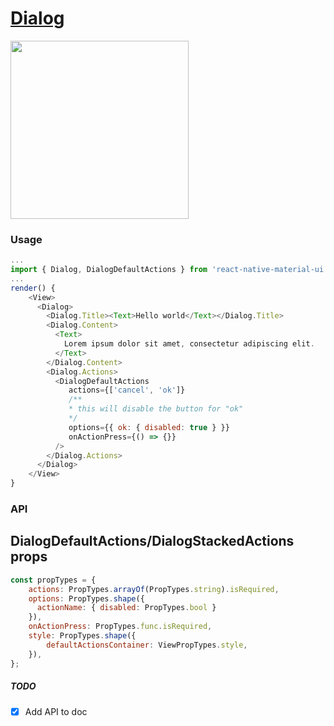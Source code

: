# [Dialog](https://material.google.com/components/dialogs.html#dialogs-behavior)
<img src="https://raw.githubusercontent.com/xotahal/react-native-material-ui-demo-app/master/resources/dialogs-2.png" width="285">

### Usage

```js
...
import { Dialog, DialogDefaultActions } from 'react-native-material-ui';
...
render() {
    <View>
      <Dialog>
        <Dialog.Title><Text>Hello world</Text></Dialog.Title>
        <Dialog.Content>
          <Text>
            Lorem ipsum dolor sit amet, consectetur adipiscing elit.
          </Text>
        </Dialog.Content>
        <Dialog.Actions>
          <DialogDefaultActions
             actions={['cancel', 'ok']}
             /**
             * this will disable the button for "ok"
             */
             options={{ ok: { disabled: true } }}
             onActionPress={() => {}}
          />
        </Dialog.Actions>
      </Dialog>
    </View>
}
```
### API

## DialogDefaultActions/DialogStackedActions props
```js
const propTypes = {
    actions: PropTypes.arrayOf(PropTypes.string).isRequired,
    options: PropTypes.shape({
      actionName: { disabled: PropTypes.bool }
    }),
    onActionPress: PropTypes.func.isRequired,
    style: PropTypes.shape({
        defaultActionsContainer: ViewPropTypes.style,
    }),
};
```

##### TODO
- [X] Add API to doc
